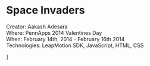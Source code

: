 Space Invaders <br> 
==============

Creator: Aakash Adesara <br> 
Where: PennApps 2014 Valentines Day <br> 
When: February 14th, 2014 - February 16th 2014 <br> 
Technologies: LeapMotion SDK, JavaScript, HTML, CSS <br>

]

